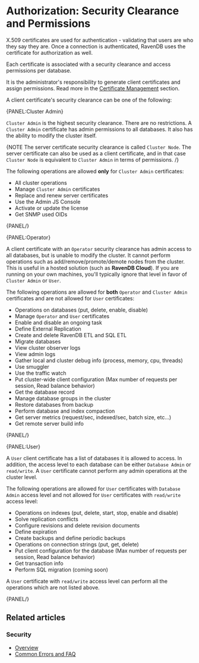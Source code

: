 # Authorization: Security Clearance and Permissions

X.509 certificates are used for authentication - validating that users are who they say they are. Once a connection is authenticated, RavenDB uses the certificate for authorization as well. 

Each certificate is associated with a security clearance and access permissions per database.

It is the administrator's responsibility to generate client certificates and assign permissions. Read more in the [Certificate Management](../authentication/certificate-management) section.

A client certificate's security clearance can be one of the following:

{PANEL:Cluster Admin}

`Cluster Admin` is the highest security clearance. There are no restrictions. A `Cluster Admin` certificate has admin permissions to all databases. It also has the ability to modify the cluster itself.

{NOTE The server certificate security clearance is called `Cluster Node`. The server certificate can also be used as a client certificate, and in that case `Cluster Node` is equivalent to `Cluster Admin` in terms of permissions. /}

The following operations are allowed **only** for `Cluster Admin` certificates:

- All cluster operations
- Manage `Cluster Admin` certificates
- Replace and renew server certificates
- Use the Admin JS Console
- Activate or update the license
- Get SNMP used OIDs

{PANEL/}

{PANEL:Operator}

A client certificate with an `Operator` security clearance has admin access to all databases, 
but is unable to modify the cluster. It cannot perform operations such as 
add/remove/promote/demote nodes from the cluster. This is useful in a hosted solution 
(such as **RavenDB Cloud**). If you are running on your own machines, you'll typically ignore 
that level in favor of `Cluster Admin` or `User`.

The following operations are allowed for **both** `Operator` and `Cluster Admin` certificates and are not allowed for `User` certificates:

- Operations on databases (put, delete, enable, disable)
- Manage `Operator` and `User` certificates
- Enable and disable an ongoing task
- Define External Replication
- Create and delete RavenDB ETL and SQL ETL
- Migrate databases
- View cluster observer logs
- View admin logs
- Gather local and cluster debug info (process, memory, cpu, threads) 
- Use smuggler
- Use the traffic watch
- Put cluster-wide client configuration (Max number of requests per session, Read balance behavior)
- Get the database record
- Manage database groups in the cluster
- Restore databases from backup
- Perform database and index compaction
- Get server metrics (request/sec, indexed/sec, batch size, etc...)
- Get remote server build info

{PANEL/}

{PANEL:User}

A `User` client certificate has a list of databases it is allowed to access. In addition, the access level to each database can be either `Database Admin` or `read/write`. A `User` certificate cannot perform any admin operations at the cluster level.

The following operations are allowed for `User` certificates with `Database Admin` access level and not allowed for `User` certificates with `read/write` access level:

- Operations on indexes (put, delete, start, stop, enable and disable)
- Solve replication conflicts
- Configure revisions and delete revision documents
- Define expiration
- Create backups and define periodic backups
- Operations on connection strings (put, get, delete)
- Put client configuration for the database (Max number of requests per session, Read balance behavior)
- Get transaction info
- Perform SQL migration (coming soon)

A `User` certificate with `read/write` access level can perform all the operations which are not listed above.  

{PANEL/}

## Related articles

### Security

- [Overview](../../../server/security/authorization/security-clearance-and-permissions)
- [Common Errors and FAQ](../../../server/security/common-errors-and-faq)
